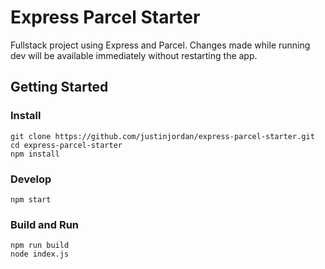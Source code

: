 # Express Parcel Starter

Fullstack project using Express and Parcel. Changes made while running dev will 
be available immediately without restarting the app.

## Getting Started

### Install

```
git clone https://github.com/justinjordan/express-parcel-starter.git
cd express-parcel-starter
npm install
```

### Develop

```
npm start
```

### Build and Run

```
npm run build
node index.js
```
